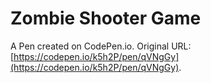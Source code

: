 # Zombie Shooter Game

A Pen created on CodePen.io. Original URL: [https://codepen.io/k5h2P/pen/qVNgGy](https://codepen.io/k5h2P/pen/qVNgGy).


